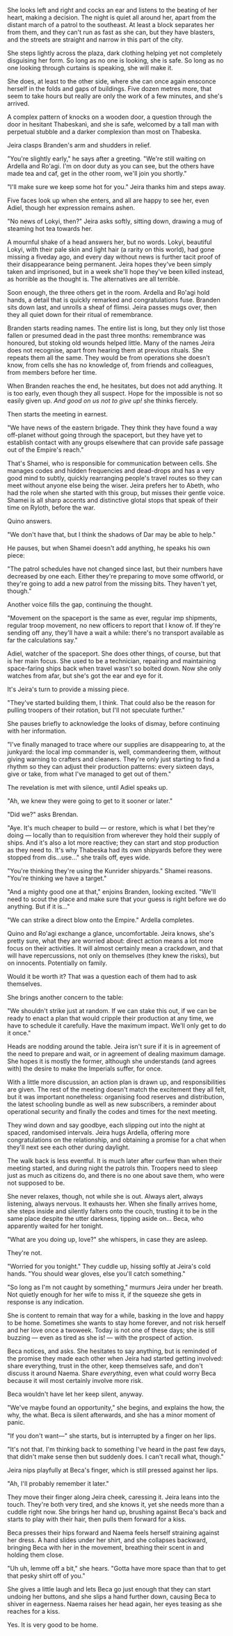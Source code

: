 She looks left and right and cocks an ear and listens to the beating of her
heart, making a decision. The night is quiet all around her, apart from the
distant march of a patrol to the southeast. At least a block separates her from
them, and they can't run as fast as she can, but they have blasters, and the
streets are straight and narrow in this part of the city.

She steps lightly across the plaza, dark clothing helping yet not completely
disguising her form. So long as no one is looking, she is safe. So long as no
one looking through curtains is speaking, she will make it.

She does, at least to the other side, where she can once again ensconce herself
in the folds and gaps of buildings. Five dozen metres more, that seem to take
hours but really are only the work of a few minutes, and she's arrived.

A complex pattern of knocks on a wooden door, a question through the door in
hesitant Thabeskanì, and she is safe, welcomed by a tall man with perpetual
stubble and a darker complexion than most on Thabeska.

Jeira clasps Branden's arm and shudders in relief.

"You're slightly early," he says after a greeting. "We're still waiting on
Ardella and Ro'agi. I'm on door duty as you can see, but the others have made
tea and caf, get in the other room, we'll join you shortly."

"I'll make sure we keep some hot for you." Jeira thanks him and steps away.

Five faces look up when she enters, and all are happy to see her, even Adiel,
though her expression remains ashen.

"No news of Lokyi, then?" Jeira asks softly, sitting down, drawing a mug of
steaming hot tea towards her.

A mournful shake of a head answers her, but no words. Lokyi, beautiful Lokyi,
with their pale skin and light hair (a rarity on this world), had gone missing a
fiveday ago, and every day without news is further tacit proof of their
disappearance being permanent. Jeira hopes they've been simply taken and
imprisoned, but in a week she'll hope they've been killed instead, as horrible
as the thought is. The alternatives are all terrible.

Soon enough, the three others get in the room. Ardella and Ro'agi hold hands, a
detail that is quickly remarked and congratulations fuse. Branden sits down
last, and unrolls a sheaf of flimsi. Jeira passes mugs over, then they all
quiet down for their ritual of remembrance.

Branden starts reading names. The entire list is long, but they only list those
fallen or presumed dead in the past three months: remembrance was honoured, but
stoking old wounds helped little. Many of the names Jeira does not recognise,
apart from hearing them at previous rituals. She repeats them all the same. They
would be from operations she doesn't know, from cells she has no knowledge of,
from friends and colleagues, from members before her time.

When Branden reaches the end, he hesitates, but does not add anything. It is too
early, even though they all suspect. Hope for the impossible is not so easily
given up. _And good on us not to give up!_ she thinks fiercely.

Then starts the meeting in earnest.

"We have news of the eastern brigade. They think they have found a way
off-planet without going through the spaceport, but they have yet to establish
contact with any groups elsewhere that can provide safe passage out of the
Empire's reach."

That's Shamei, who is responsible for communication between cells. She manages
codes and hidden frequencies and dead-drops and has a very good mind to subtly,
quickly rearranging people's travel routes so they can meet without anyone else
being the wiser. Jeira prefers her to Abeth, who had the role when she started
with this group, but misses their gentle voice. Shamei is all sharp accents and
distinctive glotal stops that speak of their time on Ryloth, before the war.

Quino answers.

"We don't have that, but I think the shadows of Dar may be able to help."

He pauses, but when Shamei doesn't add anything, he speaks his own piece:

"The patrol schedules have not changed since last, but their numbers have
decreased by one each. Either they're preparing to move some offworld, or
they're going to add a new patrol from the missing bits. They haven't yet,
though."

Another voice fills the gap, continuing the thought.

"Movement on the spaceport is the same as ever, regular imp shipments, regular
troop movement, no new officers to report that I know of. If they're sending off
any, they'll have a wait a while: there's no transport available as far the
calculations say."

Adiel, watcher of the spaceport. She does other things, of course, but that is
her main focus. She used to be a technician, repairing and maintaining
space-faring ships back when travel wasn't so bolted down. Now she only watches
from afar, but she's got the ear and eye for it.

It's Jeira's turn to provide a missing piece.

"They've started building them, I think. That could also be the reason for
pulling troopers of their rotation, but I'll not speculate further."

She pauses briefly to acknowledge the looks of dismay, before continuing with
her information.

"I've finally managed to trace where our supplies are disappearing to, at the
junkyard: the local imp commander is, well, commandeering them, without giving
warning to crafters and cleaners. They're only just starting to find a rhythm so
they can adjust their production patterns: every sixteen days, give or take,
from what I've managed to get out of them."

The revelation is met with silence, until Adiel speaks up.

"Ah, we knew they were going to get to it sooner or later."

"Did we?" asks Brendan.

"Aye. It's much cheaper to build — or restore, which is what I bet they're doing
— locally than to requisition from wherever they hold their supply of ships. And
it's also a lot more reactive; they can start and stop production as they need
to. It's why Thabeska had its own shipyards before they were stopped from
dis…use…" she trails off, eyes wide.

"You're thinking they're using the Kunrider shipyards." Shamei reasons. "You're
thinking we have a target."

"And a mighty good one at that," enjoins Branden, looking excited. "We'll need
to scout the place and make sure that your guess is right before we do anything.
But if it is…"

"We can strike a direct blow onto the Empire." Ardella completes.

Quino and Ro'agi exchange a glance, uncomfortable. Jeira knows, she's pretty
sure, what they are worried about: direct action means a lot more focus on their
activities. It will almost certainly mean a crackdown, and that will have
repercussions, not only on themselves (they knew the risks), but on innocents.
Potentially on family.

Would it be worth it? That was a question each of them had to ask themselves.

She brings another concern to the table:

"We shouldn't strike just at random. If we can stake this out, if we can be
ready to enact a plan that would cripple their production at any time, we have
to schedule it carefully. Have the maximum impact. We'll only get to do it
once."

Heads are nodding around the table. Jeira isn't sure if it is in agreement of
the need to prepare and wait, or in agreement of dealing maximum damage. She
hopes it is mostly the former, although she understands (and agrees with) the
desire to make the Imperials suffer, for once.

With a little more discussion, an action plan is drawn up, and responsibilities
are given. The rest of the meeting doesn't match the excitement they all felt, but it
was important nonetheless: organising food reserves and distribution, the latest
schooling bundle as well as new subscribers, a reminder about operational
security and finally the codes and times for the next meeting.

They wind down and say goodbye, each slipping out into the night at spaced,
randomised intervals. Jeira hugs Ardella, offering more congratulations on the
relationship, and obtaining a promise for a chat when they'll next see each
other during daylight.

The walk back is less eventful. It is much later after curfew than when their
meeting started, and during night the patrols thin. Troopers need to sleep just
as much as citizens do, and there is no one about save them, who were not
supposed to be.

She never relaxes, though, not while she is out. Always alert, always listening,
always nervous. It exhausts her. When she finally arrives home, she steps inside
and silently falters onto the couch, trusting it to be in the same place despite
the utter darkness, tipping aside on… Beca, who apparently waited for her
tonight.

"What are you doing up, love?" she whispers, in case they are asleep.

They're not.

"Worried for you tonight." They cuddle up, hissing softly at Jeira's cold hands.
"You should wear gloves, else you'll catch something."

"So long as I'm not caught by something," murmurs Jeira under her breath. Not
quietly enough for her wife to miss it, if the squeeze she gets in response is
any indication.

She is content to remain that way for a while, basking in the love and happy to
be home. Sometimes she wants to stay home forever, and not risk herself and her
love once a twoweek. Today is not one of these days; she is still buzzing — even
as tired as she is! — with the prospect of action. 

Beca notices, and asks. She hesitates to say anything, but is reminded of the
promise they made each other when Jeira had started getting involved: share
everything, trust in the other, keep themselves safe, and don't discuss it
around Naema. Share _everything_, even what could worry Beca because it will
most certainly involve more risk.

Beca wouldn't have let her keep silent, anyway.

"We've maybe found an opportunity," she begins, and explains the how, the why,
the what. Beca is silent afterwards, and she has a minor moment of panic.

"If you don't want—" she starts, but is interrupted by a finger on her lips.

"It's not that. I'm thinking back to something I've heard in the past few days,
that didn't make sense then but suddenly does. I can't recall what, though."

Jeira nips playfully at Beca's finger, which is still pressed against her lips.

"Ah, I'll probably remember it later."

They move their finger along Jeira cheek, caressing it. Jeira leans into the
touch. They're both very tired, and she knows it, yet she needs more than a
cuddle right now. She brings her hand up, brushing against Beca's back and
starts to play with their hair, then pulls them forward for a kiss.

Beca presses their hips forward and Naema feels herself straining against her
dress. A hand slides under her shirt, and she collapses backward, bringing Beca
with her in the movement, breathing their scent in and holding them close.

"Uh uh, lemme off a bit," she hears. "Gotta have more space than that to get
that pesky shirt off of you."

She gives a little laugh and lets Beca go just enough that they can start
undoing her buttons, and she slips a hand further down, causing Beca to shiver
in eagerness. Naema raises her head again, her eyes teasing as she reaches for
a kiss.

Yes. It is very good to be home.
